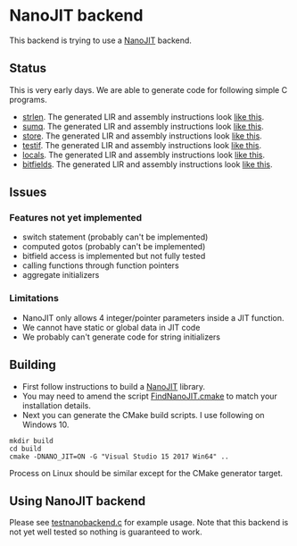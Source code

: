 # NanoJIT backend

This backend is trying to use a [NanoJIT](https://github.com/dibyendumajumdar/nanojit) backend. 

## Status

This is very early days. We are able to generate code for following simple C programs. 

* [strlen](https://github.com/dibyendumajumdar/dmr_c/blob/master/tests/nano/strlen.c). The generated LIR and assembly instructions look 
  [like this](https://github.com/dibyendumajumdar/dmr_c/blob/master/tests/nano/strlen.lir). 
* [sumq](https://github.com/dibyendumajumdar/dmr_c/blob/master/tests/nano/sumq.c). The generated LIR and assembly instructions look
  [like this](https://github.com/dibyendumajumdar/dmr_c/blob/master/tests/nano/sumq.lir).
* [store](https://github.com/dibyendumajumdar/dmr_c/blob/master/tests/nano/store.c). The generated LIR and assembly instructions look
  [like this](https://github.com/dibyendumajumdar/dmr_c/blob/master/tests/nano/store.lir).
* [testif](https://github.com/dibyendumajumdar/dmr_c/blob/master/tests/nano/testif.c). The generated LIR and assembly instructions look
  [like this](https://github.com/dibyendumajumdar/dmr_c/blob/master/tests/nano/testif.lir).
* [locals](https://github.com/dibyendumajumdar/dmr_c/blob/master/tests/nano/locals.c). The generated LIR and assembly instructions look
  [like this](https://github.com/dibyendumajumdar/dmr_c/blob/master/tests/nano/locals.lir).  
* [bitfields](https://github.com/dibyendumajumdar/dmr_c/blob/master/tests/nano/bitfields.c). The generated LIR and assembly instructions   look [like this](https://github.com/dibyendumajumdar/dmr_c/blob/master/tests/nano/bitfields.lir).  
    
  
## Issues

### Features not yet implemented

* switch statement (probably can't be implemented)
* computed gotos (probably can't be implemented)
* bitfield access is implemented but not fully tested
* calling functions through function pointers
* aggregate initializers 

### Limitations

* NanoJIT only allows 4 integer/pointer parameters inside a JIT function.
* We cannot have static or global data in JIT code
* We probably can't generate code for string initializers
  
## Building 

* First follow instructions to build a [NanoJIT](https://github.com/dibyendumajumdar/nanojit) library.
* You may need to amend the script [FindNanoJIT.cmake](https://github.com/dibyendumajumdar/dmr_c/blob/master/cmake/FindNanoJIT.cmake) to
  match your installation details.
* Next you can generate the CMake build scripts. I use following on Windows 10.

```
mkdir build
cd build
cmake -DNANO_JIT=ON -G "Visual Studio 15 2017 Win64" ..
```

Process on Linux should be similar except for the CMake generator target.

## Using NanoJIT backend

Please see [testnanobackend.c](https://github.com/dibyendumajumdar/dmr_c/blob/master/nanojit-backend/testnanobackend.c) for example usage. Note that this backend is not yet well tested so nothing is guaranteed to work.

